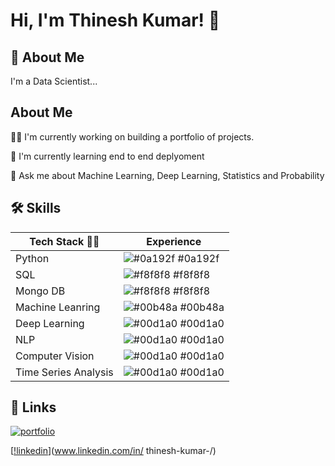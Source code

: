 
# Hi, I'm Thinesh Kumar! 👋


## 🚀 About Me
I'm a Data Scientist...


## About Me
👩‍💻 I'm currently working on building a portfolio of projects.

🧠 I'm currently learning end to end deplyoment


💬 Ask me about Machine Learning, Deep Learning, Statistics and Probability


## 🛠 Skills

| Tech Stack  🧑‍💻    | Experience                                                            |
| ----------------- | ------------------------------------------------------------------ |
| Python | ![#0a192f](https://via.placeholder.com/10/0a192f?text=+) #0a192f |
| SQL | ![#f8f8f8](https://via.placeholder.com/10/f8f8f8?text=+) #f8f8f8 |
| Mongo DB | ![#f8f8f8](https://via.placeholder.com/10/f8f8f8?text=+) #f8f8f8 |
| Machine Leanring | ![#00b48a](https://via.placeholder.com/10/00b48a?text=+) #00b48a |
| Deep Learning | ![#00d1a0](https://via.placeholder.com/10/00b48a?text=+) #00d1a0 |
| NLP| ![#00d1a0](https://via.placeholder.com/10/00b48a?text=+) #00d1a0 |
| Computer Vision| ![#00d1a0](https://via.placeholder.com/10/00b48a?text=+) #00d1a0 |
| Time Series Analysis| ![#00d1a0](https://via.placeholder.com/10/00b48a?text=+) #00d1a0 |

## 🔗 Links
[![portfolio](https://img.shields.io/badge/my_portfolio-000?style=for-the-badge&logo=ko-fi&logoColor=white)](https://github.com/Thineskumar-S/ThineshKumar/edit/main/README.md/)

[[!linkedin](https://img.shields.io/badge/linkedin-0A66C2?style=for-the-badge&logo=linkedin&logoColor=white)](www.linkedin.com/in/
thinesh-kumar-/)

